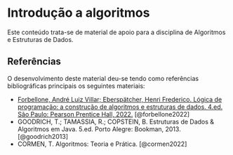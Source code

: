 # Introdução a algoritmos

Este conteúdo trata-se de material de apoio para a disciplina de Algoritmos e Estruturas de Dados. 


## Referências
O desenvolvimento deste material deu-se tendo como referências bibliográficas principais os seguintes materiais:

- [Forbellone, André Luiz Villar; Eberspätcher, Henri Frederico. Lógica de programação: a construção de algoritmos e estruturas de dados. 4.ed. São Paulo: Pearson Prentice Hall, 2022.](https://plataforma.bvirtual.com.br/Leitor/Publicacao/323/pdf/) [@forbellone2022]
- GOODRICH, T.; TAMASSIA, R.; COPSTEIN, B. Estruturas de Dados & Algoritmos em Java. 5.ed. Porto Alegre: Bookman, 2013. [@goodrich2013]
- CORMEN, T. Algoritmos: Teoria e Prática.  [@cormen2022]


